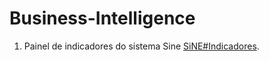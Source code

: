 # Business-Intelligence
1. Painel de indicadores do sistema Sine [SiNE#Indicadores](https://app.powerbi.com/view?r=eyJrIjoiYjhjYmYwZmMtMTU5OS00MWI1LTkyMGMtMjE3MTMxZjMwZjczIiwidCI6ImNmODdjOTA4LTRhNjUtNGRlZS05MmM3LTExZWE2MTVjNjMyZSIsImMiOjR9).
